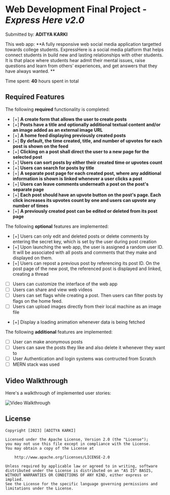 # Web Development Final Project - *Express Here v2.0*

Submitted by: **ADITYA KARKI**

This web app: **A fully responsive web social media application targetted towards college students. ExpressHere is a social media platform that helps connect students in build new and lasting relationships with other students. It is that place where students hear admit their mental issues, raise questions and learn from others’ experiences, and get answers that they have always wanted. **

Time spent: **40** hours spent in total

## Required Features

The following **required** functionality is completed:

- [+] **A create form that allows the user to create posts**
- [+] **Posts have a title and optionally additional textual content and/or an image added as an external image URL**
- [+] **A home feed displaying previously created posts**
- [+] **By default, the time created, title, and number of upvotes for each post is shown on the feed**
- [+] **Clicking on a post shall direct the user to a new page for the selected post**
- [+] **Users can sort posts by either their created time or upvotes count**
- [+] **Users can search for posts by title**
- [+] **A separate post page for each created post, where any additional information is shown is linked whenever a user clicks a post**
- [+] **Users can leave comments underneath a post on the post's separate page**
- [+] **Each post should have an upvote button on the post's page. Each click increases its upvotes count by one and users can upvote any number of times**
- [+] **A previously created post can be edited or deleted from its post page**

The following **optional** features are implemented:

- [+] Users can only edit and deleted posts or delete comments by entering the secret key, which is set by the user during post creation
- [+] Upon launching the web app, the user is assigned a random user ID. It will be associated with all posts and comments that they make and displayed on them.
- [+] Users can repost a previous post by referencing its post ID. On the post page of the new post, the referenced post is displayed and linked, creating a thread
- [ ] Users can customize the interface of the web app
- [ ] Users can share and view web videos
- [ ] Users can set flags while creating a post. Then users can filter posts by flags on the home feed.
- [ ] Users can upload images directly from their local machine as an image file
- [+] Display a loading animation whenever data is being fetched

The following **additional** features are implemented:

* [ ] User can make anonymous posts
* [ ] Users can save the posts they like and also delete it whenever they want to
* [ ] User Authentication and login systems was contructed from Scratch
* [ ] MERN stack was used

## Video Walkthrough

Here's a walkthrough of implemented user stories:

<img src='https://imgur.com/tnHB8Xp.gif' title='Video Walkthrough' width='' alt='Video Walkthrough' />

## License

    Copyright [2023] [ADITYA KARKI]

    Licensed under the Apache License, Version 2.0 (the "License");
    you may not use this file except in compliance with the License.
    You may obtain a copy of the License at

        http://www.apache.org/licenses/LICENSE-2.0

    Unless required by applicable law or agreed to in writing, software
    distributed under the License is distributed on an "AS IS" BASIS,
    WITHOUT WARRANTIES OR CONDITIONS OF ANY KIND, either express or implied.
    See the License for the specific language governing permissions and
    limitations under the License.
